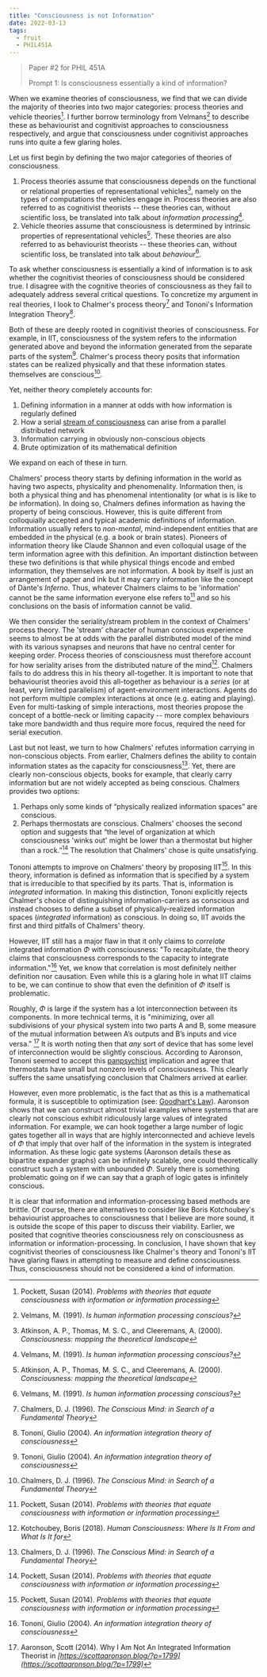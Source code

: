 ```yaml
---
title: "Consciousness is not Information"
date: 2022-03-13
tags:
  - fruit
  - PHIL451A
---
```


> Paper #2 for PHIL 451A
>
> Prompt 1: Is consciousness essentially a kind of information?

When we examine theories of consciousness, we find that we can divide the majority of theories into two major categories: process theories and vehicle theories[^4]. I further borrow terminology from Velmans[^7] to describe these as behaviourist and cognitivist approaches to consciousness respectively, and argue that consciousness under cognitivist approaches runs into quite a few glaring holes.

Let us first begin by defining the two major categories of theories of consciousness.

1. Process theories assume that consciousness depends on the functional or relational properties of representational vehicles[^6], namely on the types of computations the vehicles engage in. Process theories are also referred to as cognitivist theorists -- these theories can, without scientific loss, be translated into talk about _information processing_[^7].
2. Vehicle theories assume that consciousness is determined by intrinsic properties of representational vehicles[^6]. These theories are also referred to as behaviourist theorists -- these theories can, without scientific loss, be translated into talk about _behaviour_[^7].

To ask whether consciousness is essentially a kind of information is to ask whether the cognitivist theories of consciousness should be considered true. I disagree with the cognitive theories of consciousness as they fail to adequately address several critical questions. To concretize my argument in real theories, I look to Chalmer's process theory[^2] and Tononi's Information Integration Theory[^1].

Both of these are deeply rooted in cognitivist theories of consciousness. For example, in IIT, consciousness of the system refers to the information generated above and beyond the information generated from the separate parts of the system[^1]. Chalmer's process theory posits that information states can be realized physically and that these information states themselves are conscious[^2].

Yet, neither theory completely accounts for:

1. Defining information in a manner at odds with how information is regularly defined
2. How a serial [stream of consciousness](thoughts/Stream%20of%20Consciousness.md) can arise from a parallel distributed network
3. Information carrying in obviously non-conscious objects
4. Brute optimization of its mathematical definition

We expand on each of these in turn.

Chalmers' process theory starts by defining information in the world as having two aspects, physicality and phenomenality. Information then, is both a physical thing and has phenomenal intentionality (or what is is like to _be_ information). In doing so, Chalmers defines information as having the property of being conscious. However, this is quite different from colloquially accepted and typical academic definitions of information. Information usually refers to _non-mental_, mind-independent entities that are embedded _in_ the physical (e.g. a book or brain states). Pioneers of information theory like Claude Shannon and even colloquial usage of the term information agree with this definition. An important distinction between these two definitions is that while physical things encode and embed information, they themselves are not information. A book by itself is just an arrangement of paper and ink but it may carry information like the concept of Dante's _Inferno_. Thus, whatever Chalmers claims to be 'information' cannot be the same information everyone else refers to[^4] and so his conclusions on the basis of information cannot be valid.

We then consider the seriality/stream problem in the context of Chalmers' process theory. The 'stream' character of human conscious experience seems to almost be at odds with the parallel distributed model of the mind with its various synapses and neurons that have no central center for keeping order. Process theories of consciousness must therefore account for how seriality arises from the distributed nature of the mind[^5]. Chalmers fails to do address this in his theory all-together. It is important to note that behaviourist theories avoid this all-together as behaviour is a _series_ (or at least, very limited parallelism) of agent-environment interactions. Agents do not perform multiple complex interactions at once (e.g. eating and playing). Even for multi-tasking of simple interactions, most theories propose the concept of a bottle-neck or limiting capacity -- more complex behaviours take more bandwidth and thus require more focus, required the need for serial execution.

Last but not least, we turn to how Chalmers' refutes information carrying in non-conscious objects. From earlier, Chalmers defines the ability to contain information states as the capacity for consciousness[^2]. Yet, there are clearly non-conscious objects, books for example, that clearly carry information but are not widely accepted as being conscious. Chalmers provides two options:

1. Perhaps only some kinds of “physically realized information spaces” are conscious.
2. Perhaps thermostats are conscious.
   Chalmers' chooses the second option and suggests that “the level of organization at which consciousness 'winks out' might be lower than a thermostat but higher than a rock.”[^4] The resolution that Chalmers' chose is quite unsatisfying.

Tononi attempts to improve on Chalmers' theory by proposing IIT[^4]. In this theory, information is defined as information that is specified by a system that is irreducible to that specified by its parts. That is, information is _integrated_ information. In making this distinction, Tononi explicitly rejects Chalmer's choice of distinguishing information-carriers as conscious and instead chooses to define a subset of physically-realized information spaces (_integrated_ information) as conscious. In doing so, IIT avoids the first and third pitfalls of Chalmers' theory.

However, IIT still has a major flaw in that it only claims to _correlate_ integrated information $\Phi$ with consciousness: "To recapitulate, the theory claims that consciousness corresponds to the capacity to integrate information."[^1] Yet, we know that correlation is most definitely neither definition nor causation. Even while this is a glaring hole in what IIT claims to be, we can continue to show that even the definition of $\Phi$ itself is problematic.

Roughly, $\Phi$ is large if the system has a lot interconnection between its components. In more technical terms, it is "minimizing, over all subdivisions of your physical system into two parts A and B, some measure of the mutual information between A’s outputs and B’s inputs and vice versa." [^8] It is worth noting then that _any_ sort of device that has some level of interconnection would be slightly conscious. According to Aaronson, Tononi seemed to accept this [panpsychist](thoughts/Panpsychism.md) implication and agree that thermostats have small but nonzero levels of consciousness. This clearly suffers the same unsatisfying conclusion that Chalmers arrived at earlier.

However, even more problematic, is the fact that as this is a mathematical formula, it is susceptible to optimization (see: [Goodhart's Law](thoughts/Goodhart's%20Law.md)). Aaronson shows that we can construct almost trivial examples where systems that are clearly not conscious exhibit ridiculously large values of integrated information. For example, we can hook together a large number of logic gates together all in ways that are highly interconnected and achieve levels of $\Phi$ that imply that over half of the information in the system is integrated information. As these logic gate systems (Aaronson details these as bipartite expander graphs) can be infinitely scalable, one could theoretically construct such a system with unbounded $\Phi$. Surely there is something problematic going on if we can say that a graph of logic gates is infinitely conscious.

It is clear that information and information-processing based methods are brittle. Of course, there are alternatives to consider like Boris Kotchoubey's behaviourist approaches to consciousness that I believe are more sound, it is outside the scope of this paper to discuss their viability. Earlier, we posited that cognitive theories consciousness rely on consciousness as information or information-processing. In conclusion, I have shown that key cognitivist theories of consciousness like Chalmer's theory and Tononi's IIT have glaring flaws in attempting to measure and define consciousness. Thus, consciousness should not be considered a kind of information.

[^1]: Tononi, Giulio (2004). _An information integration theory of consciousness_
[^2]: Chalmers, D. J. (1996). _The Conscious Mind: in Search of a Fundamental Theory_
[^3]: Shannon, C. E. (1948). _A mathematical theory of communication_
[^4]: Pockett, Susan (2014). _Problems with theories that equate consciousness with information or information processing_
[^5]: Kotchoubey, Boris (2018). _Human Consciousness: Where Is It From and What Is It for_
[^6]: Atkinson, A. P., Thomas, M. S. C., and Cleeremans, A. (2000). _Consciousness: mapping the theoretical landscape_
[^7]: Velmans, M. (1991). _Is human information processing conscious?_
[^8]: Aaronson, Scott (2014). Why I Am Not An Integrated Information Theorist in _[https://scottaaronson.blog/?p=1799](https://scottaaronson.blog/?p=1799)_
